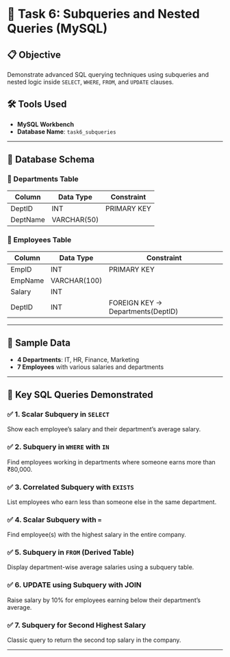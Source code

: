 # 🧠 Task 6: Subqueries and Nested Queries (MySQL)

## 📋 Objective
Demonstrate advanced SQL querying techniques using subqueries and nested logic inside `SELECT`, `WHERE`, `FROM`, and `UPDATE` clauses.

## 🛠️ Tools Used
- **MySQL Workbench**
- **Database Name**: `task6_subqueries`

---

## 🧱 Database Schema

### 🔹 Departments Table
| Column    | Data Type     | Constraint        |
|-----------|---------------|------------------|
| DeptID    | INT           | PRIMARY KEY      |
| DeptName  | VARCHAR(50)   |                  |

### 🔹 Employees Table
| Column    | Data Type     | Constraint        |
|-----------|---------------|------------------|
| EmpID     | INT           | PRIMARY KEY      |
| EmpName   | VARCHAR(100)  |                  |
| Salary    | INT           |                  |
| DeptID    | INT           | FOREIGN KEY → Departments(DeptID) |

---

## 🧪 Sample Data

- **4 Departments**: IT, HR, Finance, Marketing
- **7 Employees** with various salaries and departments

---

## 📌 Key SQL Queries Demonstrated

### ✅ 1. Scalar Subquery in `SELECT`
Show each employee’s salary and their department’s average salary.

### ✅ 2. Subquery in `WHERE` with `IN`
Find employees working in departments where someone earns more than ₹80,000.

### ✅ 3. Correlated Subquery with `EXISTS`
List employees who earn less than someone else in the same department.

### ✅ 4. Scalar Subquery with `=`
Find employee(s) with the highest salary in the entire company.

### ✅ 5. Subquery in `FROM` (Derived Table)
Display department-wise average salaries using a subquery table.

### ✅ 6. UPDATE using Subquery with JOIN
Raise salary by 10% for employees earning below their department’s average.

### ✅ 7. Subquery for Second Highest Salary
Classic query to return the second top salary in the company.

---


